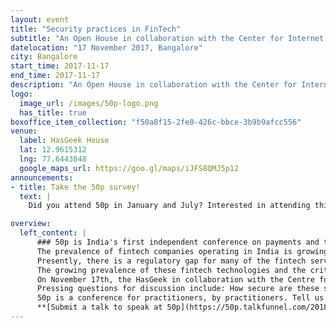 ```yaml
---
layout: event
title: "Security practices in FinTech"
subtitle: "An Open House in collaboration with the Center for Internet and Society to get inputs on drafting regulations for security practices in FinTech."
datelocation: "17 November 2017, Bangalore"
city: Bangalore
start_time: 2017-11-17
end_time: 2017-11-17
description: "An Open House in collaboration with the Center for Internet and Society to get inputs on drafting regulations for security practices in FinTech."
logo:
  image_url: /images/50p-logo.png
  has_title: true
boxoffice_item_collection: "f50a8f15-2fe0-426c-bbce-3b9b9afcc556"
venue:
  label: HasGeek House
  lat: 12.9615312
  lng: 77.6443048
  google_maps_url: https://goo.gl/maps/iJFS8QMJ5p12
announcements:
- title: Take the 50p survey!
  text: |
    Did you attend 50p in January and July? Interested in attending this edition? Confused by all the payments conferences? [Help improve 50p](https://goo.gl/forms/rYcnQGvvFVXvHeTx1)

overview:
  left_content: |
      ### 50p is India's first independent conference on payments and the payment ecosystem.
      The prevalence of fintech companies operating in India is growing with new actors entering the sector and traditional actors such as banks beginning to offer digital financial services. The push to digital payments has been particularly strong after the demonetization policy, the development and implementation of Aadhaar and India Stack. Services offered by Fintech firms can range from offering a loan or credit to a digital wallet and digital banking and payment services. 
      Presently, there is a regulatory gap for many of the fintech services and business models. The Reserve Bank of India has published consultation papers on Peer-to-Peer lending platforms as well as Account Aggregators, but comprehensive regulations, especially those surrounding minimum security practices, have yet to emerge – presenting a critical policy and research window. Furthermore, under Section 43A of the IT Act and its associated Rules, ‘body corporates’ are required to implement reasonably security procedures compliant with ISO27001 or a sectoral standard approved by the Central Government. However, currently such a sectoral standard is absent for the FinTech and Digital Payments space. 
      The growing prevalence of these fintech technologies and the criticality of security of the same to engender citizen trust, protect rights, and comprehensive national security posture demands debate and discussion. 
      On November 17th, the HasGeek in collaboration with the Centre for Internet and Society will be holding an Open House from 6pm - 8pm to discuss security practices in the fintech industry. 
      Pressing questions for discussion include: How secure are these services? What security standards are they adhering to? Who is holding them accountable for adherence to security standards? What can individuals do if there financial data is compromised?
      50p is a conference for practitioners, by practitioners. Tell us about your journey with technology in payments,successes and failures in reaching out to new markets, innovative payment hacks for India, and new developments. We are all eyes and ears.
      **[Submit a talk to speak at 50p](https://50p.talkfunnel.com/2018/).**
---
```

